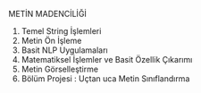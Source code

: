 METİN MADENCİLİĞİ

1) Temel String İşlemleri
2) Metin Ön İşleme
3) Basit NLP Uygulamaları
4) Matematiksel İşlemler ve Basit Özellik Çıkarımı
5) Metin Görselleştirme
6) Bölüm Projesi : Uçtan uca Metin Sınıflandırma
